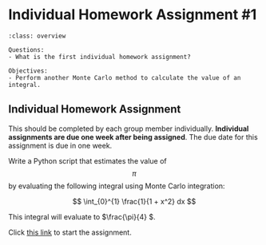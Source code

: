 # Individual Homework Assignment #1

````{admonition} Overview
:class: overview

Questions:
- What is the first individual homework assignment?

Objectives:
- Perform another Monte Carlo method to calculate the value of an integral.
````


## Individual Homework Assignment
This should be completed by each group member individually. **Individual assignments are due one week after being assigned**. The due date for this assignment is due in one week. 

Write a Python script that estimates the value of $$\pi$$ by evaluating the following integral using Monte Carlo integration:

$$ \int_{0}^{1} \frac{1}{1 + x^2} dx $$

This integral will evaluate to $\frac{\pi}{4} $.

Click [this link](https://classroom.github.com/a/argLZwqs) to start the assignment.




